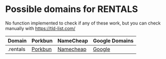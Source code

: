 # Possible domains for RENTALS

No function implemented to check if any of these work, but you can check manually with https://tld-list.com/

| Domain | Porkbun | NameCheap | Google Domains |
|---|---|---|---|
| .rentals | [Porkbun](https://porkbun.com/checkout/search?prb=e814663da1&tlds=&idnLanguage=&search=search&q=.rentals) | [Namecheap](https://www.namecheap.com/domains/registration/results/?domain=.rentals) | [Google](https://domains.google.com/registrar/search?searchTerm=.rentals) |
